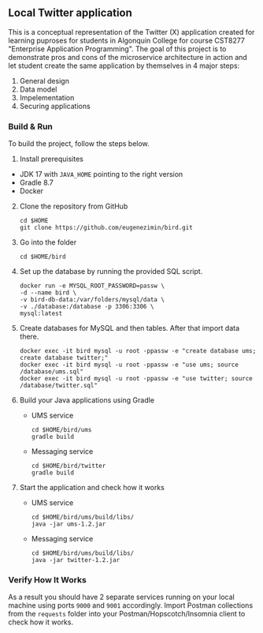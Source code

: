 ## Local Twitter application
This is a conceptual representation of the Twitter (X) application created for learning puproses for students in Algonquin College for course CST8277 "Enterprise Application Programming". The goal of this project is to demonstrate pros and cons of the microservice architecture in action and let student create the same application by themselves in 4 major steps:
1. General design
2. Data model
3. Impelementation
4. Securing applications

### Build & Run

To build the project, follow the steps below.
1. Install prerequisites
  - JDK 17 with `JAVA_HOME` pointing to the right version
  - Gradle 8.7
  - Docker

2. Clone the repository from GitHub
    ```shell
    cd $HOME
    git clone https://github.com/eugenezimin/bird.git
    ```
2. Go into the folder
    ```shell
    cd $HOME/bird
    ```

3. Set up the database by running the provided SQL script.
    ```shell
    docker run -e MYSQL_ROOT_PASSWORD=passw \
    -d --name bird \
    -v bird-db-data:/var/folders/mysql/data \
    -v ./database:/database -p 3306:3306 \
    mysql:latest
    ```

4. Create databases for MySQL and then tables. After that import data there.
    ```shell
    docker exec -it bird mysql -u root -ppassw -e "create database ums; create database twitter;"
    docker exec -it bird mysql -u root -ppassw -e "use ums; source /database/ums.sql"
    docker exec -it bird mysql -u root -ppassw -e "use twitter; source /database/twitter.sql"
    ```

5. Build your Java applications using Gradle
    - UMS service
        ```shell
        cd $HOME/bird/ums
        gradle build
        ```
    - Messaging service
        ```shell
        cd $HOME/bird/twitter
        gradle build
        ```

6. Start the application and check how it works
    - UMS service
        ```shell
        cd $HOME/bird/ums/build/libs/
        java -jar ums-1.2.jar
        ```
    - Messaging service
        ```shell
        cd $HOME/bird/ums/build/libs/
        java -jar twitter-1.2.jar
        ```

### Verify How It Works
As a result you should have 2 separate services running on your local machine using ports `9000` and `9001` accordingly. Import Postman collections from the `requests` folder into your Postman/Hopscotch/Insomnia client to check how it works.
